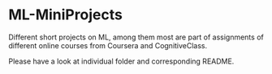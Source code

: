 # ML-MiniProjects
Different short projects on ML, among them most are part of assignments of different online courses from Coursera and CognitiveClass.

Please have a look at individual folder and corresponding README. 
